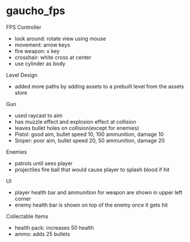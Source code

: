 # gaucho_fps

FPS Controller
- look around: rotate view using mouse
- movement: arrow keys
- fire weapon: x key
- crosshair: white cross at center
- use cylinder as body

Level Design
- added more paths by adding assets to a prebuilt level from the assets store

Gun
- used raycast to aim
- has muzzle effect and explosion effect at collision
- leaves bullet holes on collision(except for enemies)
- Pistol: good aim, bullet speed 10, 100 ammunition, damage 10
- Sniper: poor aim, bullet speed 20, 50 ammunition, damage 20

Enemies
- patrols until sees player
- projectiles fire ball that would cause player to splash blood if hit

UI
- player health bar and ammunition for weapon are shown in upper left corner
- enemy health bar is shown on top of the enemy once it gets hit

Collectable Items
- health pack: increases 50 health
- ammo: adds 25 bullets